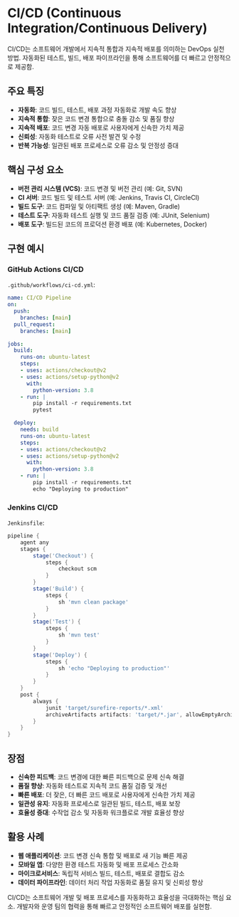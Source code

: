 # CI/CD (Continuous Integration/Continuous Delivery)

CI/CD는 소프트웨어 개발에서 지속적 통합과 지속적 배포를 의미하는 DevOps 실천 방법. 자동화된 테스트, 빌드, 배포 파이프라인을 통해 소프트웨어를 더 빠르고 안정적으로 제공함.

## 주요 특징

- **자동화**: 코드 빌드, 테스트, 배포 과정 자동화로 개발 속도 향상
- **지속적 통합**: 잦은 코드 변경 통합으로 충돌 감소 및 품질 향상
- **지속적 배포**: 코드 변경 자동 배포로 사용자에게 신속한 가치 제공
- **신뢰성**: 자동화 테스트로 오류 사전 발견 및 수정
- **반복 가능성**: 일관된 배포 프로세스로 오류 감소 및 안정성 증대

## 핵심 구성 요소

- **버전 관리 시스템 (VCS)**: 코드 변경 및 버전 관리 (예: Git, SVN)
- **CI 서버**: 코드 빌드 및 테스트 서버 (예: Jenkins, Travis CI, CircleCI)
- **빌드 도구**: 코드 컴파일 및 아티팩트 생성 (예: Maven, Gradle)
- **테스트 도구**: 자동화 테스트 실행 및 코드 품질 검증 (예: JUnit, Selenium)
- **배포 도구**: 빌드된 코드의 프로덕션 환경 배포 (예: Kubernetes, Docker)

## 구현 예시

### GitHub Actions CI/CD

`.github/workflows/ci-cd.yml`:

```yaml
name: CI/CD Pipeline
on:
  push:
    branches: [main]
  pull_request:
    branches: [main]

jobs:
  build:
    runs-on: ubuntu-latest
    steps:
    - uses: actions/checkout@v2
    - uses: actions/setup-python@v2
      with:
        python-version: 3.8
    - run: |
        pip install -r requirements.txt
        pytest

  deploy:
    needs: build
    runs-on: ubuntu-latest
    steps:
    - uses: actions/checkout@v2
    - uses: actions/setup-python@v2
      with:
        python-version: 3.8
    - run: |
        pip install -r requirements.txt
        echo "Deploying to production"
```

### Jenkins CI/CD

`Jenkinsfile`:

```groovy
pipeline {
    agent any
    stages {
        stage('Checkout') {
            steps {
                checkout scm
            }
        }
        stage('Build') {
            steps {
                sh 'mvn clean package'
            }
        }
        stage('Test') {
            steps {
                sh 'mvn test'
            }
        }
        stage('Deploy') {
            steps {
                sh 'echo "Deploying to production"'
            }
        }
    }
    post {
        always {
            junit 'target/surefire-reports/*.xml'
            archiveArtifacts artifacts: 'target/*.jar', allowEmptyArchive: true
        }
    }
}
```

## 장점

- **신속한 피드백**: 코드 변경에 대한 빠른 피드백으로 문제 신속 해결
- **품질 향상**: 자동화 테스트로 지속적 코드 품질 검증 및 개선
- **빠른 배포**: 더 잦은, 더 빠른 코드 배포로 사용자에게 신속한 가치 제공
- **일관성 유지**: 자동화 프로세스로 일관된 빌드, 테스트, 배포 보장
- **효율성 증대**: 수작업 감소 및 자동화 워크플로로 개발 효율성 향상

## 활용 사례

- **웹 애플리케이션**: 코드 변경 신속 통합 및 배포로 새 기능 빠른 제공
- **모바일 앱**: 다양한 환경 테스트 자동화 및 배포 프로세스 간소화
- **마이크로서비스**: 독립적 서비스 빌드, 테스트, 배포로 결합도 감소
- **데이터 파이프라인**: 데이터 처리 작업 자동화로 품질 유지 및 신뢰성 향상

CI/CD는 소프트웨어 개발 및 배포 프로세스를 자동화하고 효율성을 극대화하는 핵심 요소. 개발자와 운영 팀의 협력을 통해 빠르고 안정적인 소프트웨어 배포를 실현함.
